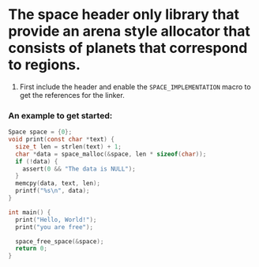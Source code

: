# The space header only library that provide an arena style allocator that consists of planets that correspond to regions.

1. First include the header and enable the `SPACE_IMPLEMENTATION` macro to get the references for the linker.

### An example to get started:
```C
Space space = {0};
void print(const char *text) {
  size_t len = strlen(text) + 1;
  char *data = space_malloc(&space, len * sizeof(char));
  if (!data) {
    assert(0 && "The data is NULL");
  }
  memcpy(data, text, len);
  printf("%s\n", data);
}

int main() {
  print("Hello, World!");
  print("you are free");

  space_free_space(&space);
  return 0;
}
```
